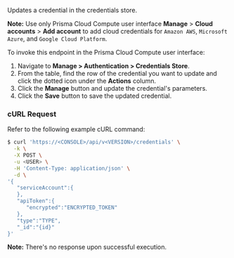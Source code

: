 Updates a credential in the credentials store.

**Note:** Use only Prisma Cloud Compute user interface **Manage** > **Cloud accounts** > **Add account** to add cloud credentials for `Amazon AWS`, `Microsoft Azure`, and `Google Cloud Platform`.

To invoke this endpoint in the Prisma Cloud Compute user interface:

1. Navigate to **Manage > Authentication > Credentials Store**.
2. From the table, find the row of the credential you want to update and click the dotted icon under the **Actions** column.
3. Click the **Manage** button and update the credential's parameters.
4. Click the **Save** button to save the updated credential.

### cURL Request

Refer to the following example cURL command:

```bash
$ curl 'https://<CONSOLE>/api/v<VERSION>/credentials' \
  -k \
  -X POST \
  -u <USER> \
  -H 'Content-Type: application/json' \
  -d \
'{
   "serviceAccount":{      
   },
   "apiToken":{
      "encrypted":"ENCRYPTED_TOKEN"
   },
   "type":"TYPE",
   "_id":"{id}"
}'
```

**Note:** There's no response upon successful execution.

